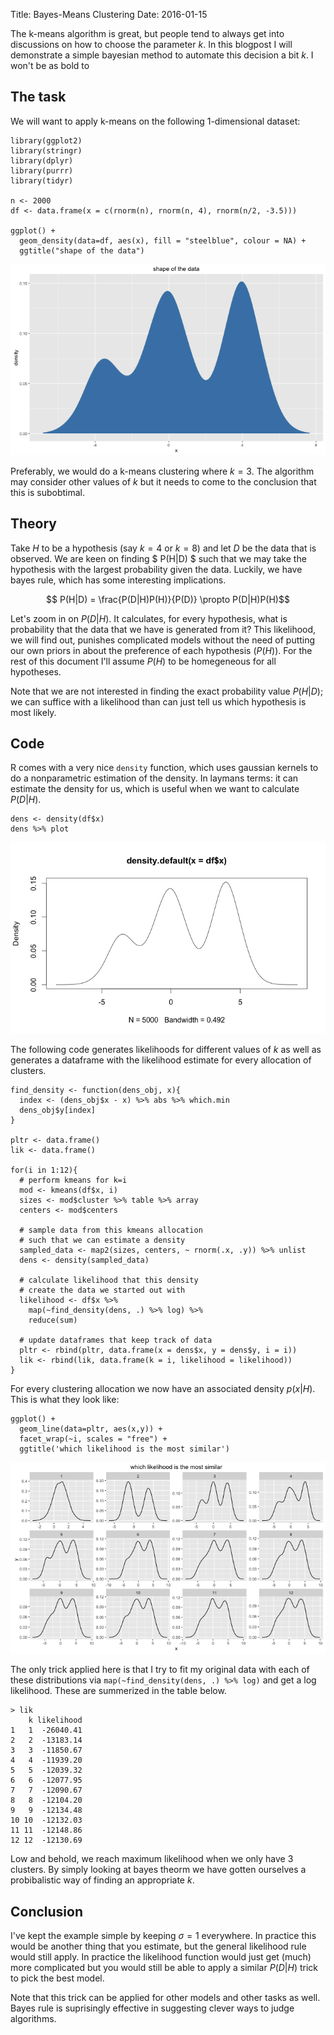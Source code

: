 Title: Bayes-Means Clustering
Date: 2016-01-15

The k-means algorithm is great, but people tend to always get into discussions on how to choose the parameter $k$. In this blogpost I will demonstrate a simple bayesian method to automate this decision a bit $k$. I won't be as bold to 

## The task 

We will want to apply k-means on the following 1-dimensional dataset: 

```
library(ggplot2)
library(stringr)
library(dplyr)
library(purrr)
library(tidyr)

n <- 2000
df <- data.frame(x = c(rnorm(n), rnorm(n, 4), rnorm(n/2, -3.5)))

ggplot() + 
  geom_density(data=df, aes(x), fill = "steelblue", colour = NA) + 
  ggtitle("shape of the data")
```

![](/theme/images/density1.png)

Preferably, we would do a k-means clustering where $k=3$. The algorithm may consider other values of $k$ but it needs to come to the conclusion that this is subobtimal. 

## Theory 

Take $H$ to be a hypothesis (say $k=4$ or $k=8$) and let $D$ be the data that is observed. We are keen on finding $ P(H|D) $ such that we may take the hypothesis with the largest probability given the data. Luckily, we have bayes rule, which has some interesting implications. 

$$ P(H|D) = \frac{P(D|H)P(H)}{P(D)} \propto P(D|H)P(H)$$ 

Let's zoom in on $P(D|H)$. It calculates, for every hypothesis, what is probability that the data that we have is generated from it? This likelihood, we will find out, punishes complicated models without the need of putting our own priors in about the preference of each hypothesis ($P(H)$). For the rest of this document I'll assume $P(H)$ to be homegeneous for all hypotheses. 

Note that we are not interested in finding the exact probability value $P(H|D)$; we can suffice with a likelihood than can just tell us which hypothesis is most likely.

## Code 

R comes with a very nice `density` function, which uses gaussian kernels to do a nonparametric estimation of the density. In laymans terms: it can estimate the density for us, which is useful when we want to calculate $P(D|H)$. 

```
dens <- density(df$x)
dens %>% plot
```

![](/theme/images/density2.png)

The following code generates likelihoods for different values of $k$ as well as generates a dataframe with the likelihood estimate for every allocation of clusters. 

```
find_density <- function(dens_obj, x){
  index <- (dens_obj$x - x) %>% abs %>% which.min
  dens_obj$y[index]
}

pltr <- data.frame()
lik <- data.frame()

for(i in 1:12){
  # perform kmeans for k=i
  mod <- kmeans(df$x, i)
  sizes <- mod$cluster %>% table %>% array
  centers <- mod$centers
  
  # sample data from this kmeans allocation
  # such that we can estimate a density 
  sampled_data <- map2(sizes, centers, ~ rnorm(.x, .y)) %>% unlist
  dens <- density(sampled_data)
  
  # calculate likelihood that this density 
  # create the data we started out with 
  likelihood <- df$x %>% 
    map(~find_density(dens, .) %>% log) %>% 
    reduce(sum)
  
  # update dataframes that keep track of data
  pltr <- rbind(pltr, data.frame(x = dens$x, y = dens$y, i = i))
  lik <- rbind(lik, data.frame(k = i, likelihood = likelihood))
}
```

For every clustering allocation we now have an associated density $p(x|H)$. This is what they look like:

```
ggplot() + 
  geom_line(data=pltr, aes(x,y)) + 
  facet_wrap(~i, scales = "free") + 
  ggtitle('which likelihood is the most similar')
```

![](/theme/images/k_vals.png)

The only trick applied here is that I try to fit my original data with each of these distributions via `map(~find_density(dens, .) %>% log)` and get a log likelihood. These are summerized in the table below.

```{r}
> lik
    k likelihood
1   1  -26040.41
2   2  -13183.14
3   3  -11850.67
4   4  -11939.20
5   5  -12039.32
6   6  -12077.95
7   7  -12090.67
8   8  -12104.20
9   9  -12134.48
10 10  -12132.03
11 11  -12148.86
12 12  -12130.69
```

Low and behold, we reach maximum likelihood when we only have 3 clusters. By simply looking at bayes theorm we have gotten ourselves a probibalistic way of finding an appropriate $k$. 

## Conclusion

I've kept the example simple by keeping $\sigma = 1$ everywhere. In practice this would be another thing that you estimate, but the general likelihood rule would still apply. In practice the likelihood function would just get (much) more complicated but you would still be able to apply a similar $P(D|H)$ trick to pick the best model.

Note that this trick can be applied for other models and other tasks as well. Bayes rule is suprisingly effective in suggesting clever ways to judge algorithms.